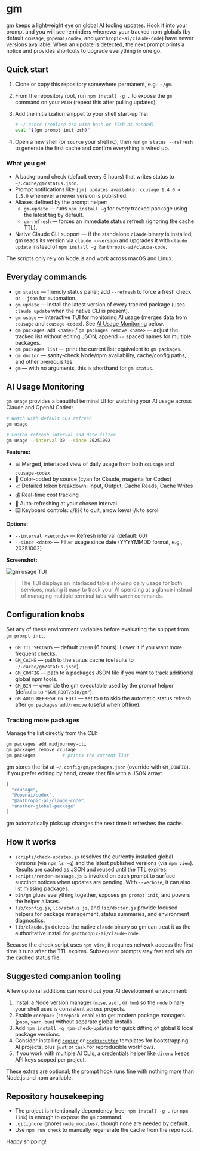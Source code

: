 # gm

gm keeps a lightweight eye on global AI tooling updates. Hook it into your prompt and you will see reminders whenever your tracked npm globals (by default `ccusage`, `@openai/codex`, and `@anthropic-ai/claude-code`) have newer versions available. When an update is detected, the next prompt prints a notice and provides shortcuts to upgrade everything in one go.

## Quick start

1. Clone or copy this repository somewhere permanent, e.g.: `~/gm`.
2. From the repository root, run `npm install -g .` to expose the `gm` command on your `PATH` (repeat this after pulling updates).
3. Add the initialization snippet to your shell start-up file:

   ```bash
   # ~/.zshrc (replace zsh with bash or fish as needed)
   eval "$(gm prompt init zsh)"
   ```

4. Open a new shell (or `source` your shell rc), then run `gm status --refresh` to generate the first cache and confirm everything is wired up.

### What you get

- A background check (default every 6 hours) that writes status to `~/.cache/gm/status.json`.
- Prompt notifications like `[gm] updates available: ccusage 1.4.0 → 1.5.0` whenever a newer version is published.
- Aliases defined by the prompt helper:
  - `gm-update` — runs `npm install -g` for every tracked package using the latest tag by default.
  - `gm-refresh` — forces an immediate status refresh (ignoring the cache TTL).
- Native Claude CLI support — if the standalone `claude` binary is installed, gm reads its version via `claude --version` and upgrades it with `claude update` instead of `npm install -g @anthropic-ai/claude-code`.

The scripts only rely on Node.js and work across macOS and Linux.

## Everyday commands

- `gm status` — friendly status panel; add `--refresh` to force a fresh check or `--json` for automation.
- `gm update` — install the latest version of every tracked package (uses `claude update` when the native CLI is present).
- `gm usage` — interactive TUI for monitoring AI usage (merges data from `ccusage` and `ccusage-codex`). See [AI Usage Monitoring](#ai-usage-monitoring) below.
- `gm packages add <name>` / `gm packages remove <name>` — adjust the tracked list without editing JSON; append `--` spaced names for multiple packages.
- `gm packages list` — print the current list; equivalent to `gm packages`.
- `gm doctor` — sanity-check Node/npm availability, cache/config paths, and other prerequisites.
- `gm` — with no arguments, this is shorthand for `gm status`.

## AI Usage Monitoring

`gm usage` provides a beautiful terminal UI for watching your AI usage across Claude and OpenAI Codex:

```bash
# Watch with default 60s refresh
gm usage

# Custom refresh interval and date filter
gm usage --interval 30 --since 20251002
```

**Features:**
- 📊 Merged, interlaced view of daily usage from both `ccusage` and `ccusage-codex`
- 🎨 Color-coded by source (cyan for Claude, magenta for Codex)
- 📈 Detailed token breakdown: Input, Output, Cache Reads, Cache Writes
- 💰 Real-time cost tracking
- 🔄 Auto-refreshing at your chosen interval
- ⌨️  Keyboard controls: `q`/`ESC` to quit, arrow keys/`j`/`k` to scroll

**Options:**
- `--interval <seconds>` — Refresh interval (default: 60)
- `--since <date>` — Filter usage since date (YYYYMMDD format, e.g., 20251002)

**Screenshot:**

![gm usage TUI](./docs/usage-screenshot.png)

> The TUI displays an interlaced table showing daily usage for both services, making it easy to track your AI spending at a glance instead of managing multiple terminal tabs with `watch` commands.

## Configuration knobs

Set any of these environment variables before evaluating the snippet from `gm prompt init`:

- `GM_TTL_SECONDS` — default `21600` (6 hours). Lower it if you want more frequent checks.
- `GM_CACHE` — path to the status cache (defaults to `~/.cache/gm/status.json`).
- `GM_CONFIG` — path to a packages JSON file if you want to track additional global npm tools.
- `GM_BIN` — override the gm executable used by the prompt helper (defaults to `"$GM_ROOT/bin/gm"`).
- `GM_AUTO_REFRESH_ON_EDIT` — set to `0` to skip the automatic status refresh after `gm packages add/remove` (useful when offline).

### Tracking more packages

Manage the list directly from the CLI:

```bash
gm packages add midjourney-cli
gm packages remove ccusage
gm packages          # prints the current list
```

gm stores the list at `~/.config/gm/packages.json` (override with `GM_CONFIG`). If you prefer editing by hand, create that file with a JSON array:

```json
[
  "ccusage",
  "@openai/codex",
  "@anthropic-ai/claude-code",
  "another-global-package"
]
```

gm automatically picks up changes the next time it refreshes the cache.

## How it works

- `scripts/check-updates.js` resolves the currently installed global versions (via `npm ls -g`) and the latest published versions (via `npm view`). Results are cached as JSON and reused until the TTL expires.
- `scripts/render-message.js` is invoked on each prompt to surface succinct notices when updates are pending. With `--verbose`, it can also list missing packages.
- `bin/gm` glues everything together, exposes `gm prompt init`, and powers the helper aliases.
- `lib/config.js`, `lib/status.js`, and `lib/doctor.js` provide focused helpers for package management, status summaries, and environment diagnostics.
- `lib/claude.js` detects the native `claude` binary so gm can treat it as the authoritative install for `@anthropic-ai/claude-code`.

Because the check script uses `npm view`, it requires network access the first time it runs after the TTL expires. Subsequent prompts stay fast and rely on the cached status file.

## Suggested companion tooling

A few optional additions can round out your AI development environment:

1. Install a Node version manager (`mise`, `asdf`, or `fnm`) so the `node` binary your shell uses is consistent across projects.
2. Enable `corepack` (`corepack enable`) to get modern package managers (`pnpm`, `yarn`, `bun`) without separate global installs.
3. Add `npm install -g npm-check-updates` for quick diffing of global & local package versions.
4. Consider installing [`copier`](https://github.com/copier-org/copier) or [`cookiecutter`](https://github.com/cookiecutter/cookiecutter) templates for bootstrapping AI projects, plus `just` or `task` for reproducible workflows.
5. If you work with multiple AI CLIs, a credentials helper like [`direnv`](https://direnv.net/) keeps API keys scoped per project.

These extras are optional; the prompt hook runs fine with nothing more than Node.js and npm available.

## Repository housekeeping

- The project is intentionally dependency-free; `npm install -g .` (or `npm link`) is enough to expose the `gm` command.
- `.gitignore` ignores `node_modules/`, though none are needed by default.
- Use `npm run check` to manually regenerate the cache from the repo root.

Happy shipping!
